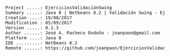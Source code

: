 <pre>

Project .....: EjerciciosValidaciónSwing
Summary .....: Java 8 | Netbeans 8.2 | Validación Swing - Ejercicios
Creation ....: 19/08/2017
Modification : 05/09/2017
Version .....: 0.1.3
Author ......: José A. Pacheco Ondoño - joanpaon@gmail.com
Platform ....: Java 8
IDE .........: NetBeans 8.2
Remote ......: https://github.com/joanpaon/EjerciciosValidacionSwing.git

</pre>
